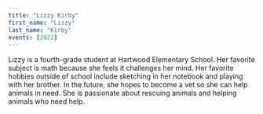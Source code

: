 ```yaml
---
title: "Lizzy Kirby"
first_name: "Lizzy"
last_name: "Kirby"
events: [2022]
---
```


Lizzy is a fourth-grade student at Hartwood Elementary School. Her favorite subject is math because she feels it challenges her mind. Her favorite hobbies outside of school include sketching in her notebook and playing with her brother. In the future, she hopes to become a vet so she can help animals in need. She is passionate about rescuing animals and helping animals who need help.
